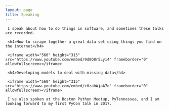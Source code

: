 ```yaml
---
layout: page
title: Speaking 
---
```


<div class="post">
     
     I speak about how to do things in software, and sometimes these talks are recorded.

     <h4>How to scrape together a great data set using things you find on the internet</h4>

     <iframe width="560" height="315" src="https://www.youtube.com/embed/9d8Q8r5Lyi4" frameborder="0" allowfullscreen></iframe>

     <h4>Developing models to deal with missing data</h4>

     <iframe width="560" height="315" src="https://www.youtube.com/embed/cHzahWjaA7o" frameborder="0" allowfullscreen></iframe> 

     I've also spoken at the Boston Python Meetup, PyTennessee, and I am looking forward to my first PyCon talk in 2017.

</div>

